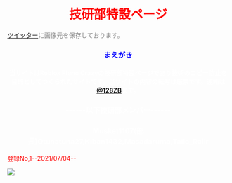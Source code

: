 <HTML lang="ja">

<TITLE> 技研部特設ページ </TITLE> 
 
<HEAD>


<body background-color="black">
 
<font color="red">
<h1 style="text-align:center">技研部特設ページ</h1>
</font>


<font color="gray">
<P>
<A href="https://twitter.com">ツイッター</A>に画像元を保存しております。
</P>
</font>


<font color="blue">
<h3 style="text-align:center">まえがき</h3>
 </font>
 
 
 <font color="white">
<h4 style="text-align:center">当サイトはRoblox Plane Crazyの技研部特設ページであり技術のコピー防止を目的としてつくられたサイトです。当サイトの内容の転写は厳禁です。連絡は<A href="https://twitter.com/128ZB">@128ZB</A>まで。</h4>

  
<h3 style="text-align:center">------以下技研部メンバー------</h3>

<h3 style="text-align:center">Musket1107(部長)Otunatuna27,Kiban1432,Masadaruma,Taile_Railr</h3>

</font>

<font color="red"><P>登録No,1--2021/07/04--</P></font>
<img src="https://pbs.twimg.com/media/E5bxnpRUcAAyLlw?format=png&name=900x900">

</BODY>


</HEAD>


</HTML>
